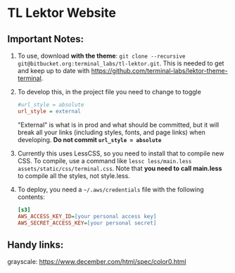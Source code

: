# TL Lektor Website

## Important Notes:

1. To use, download **with the theme**: `git clone --recursive git@bitbucket.org:terminal_labs/tl-lektor.git`. This is needed to get and keep up to date with https://github.com/terminal-labs/lektor-theme-terminal.
2. To develop this, in the project file you need to change to toggle

    ```ini
    #url_style = absolute
    url_style = external
    ```

    "External" is what is in prod and what should be committed, but it will break all your links (including styles, fonts, and page links) when developing. **Do not commit `url_style = absolute`**

3. Currently this uses LessCSS, so you need to install that to compile new CSS. To compile, use a command like `lessc less/main.less assets/static/css/terminal.css`. Note that **you need to call main.less** to compile all the styles, not style.less.
4. To deploy, you need a `~/.aws/credentials` file with the following contents:

    ```ini
    [s3]
    AWS_ACCESS_KEY_ID=[your personal access key]
    AWS_SECRET_ACCESS_KEY=[your personal secret]
    ```

## Handy links:

grayscale: https://www.december.com/html/spec/color0.html
